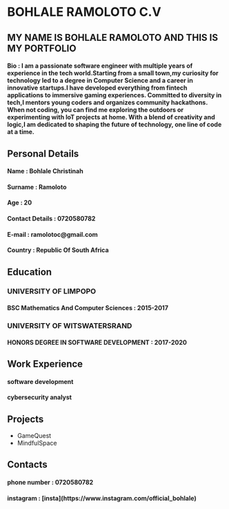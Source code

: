 # BOHLALE RAMOLOTO C.V

<section>
<h2>MY NAME IS BOHLALE RAMOLOTO AND THIS IS MY PORTFOLIO</h2>
<h4>Bio : I am a passionate software engineer with multiple years of experience in the tech world.Starting from a small town,my curiosity for technology led to a degree in Computer Science and a career in innovative startups.I have developed everything from fintech applications to immersive gaming experiences. Committed to diversity in tech,I mentors young coders and organizes community hackathons. When not coding, you can find me exploring the outdoors or experimenting with IoT projects at home. With a blend of creativity and logic,I am dedicated to shaping the future of technology, one line of code at a time. </h4>
<section>
    
<section>
<h2>Personal Details</h2>
<h4>Name : Bohlale Christinah</h4>
<h4>Surname : Ramoloto</h4>
<h4>Age : 20 </h4>
<h4>Contact Details :  0720580782</h4>
<h4>E-mail : ramolotoc@gmail.com</h4>
<h4>Country : Republic Of South Africa</h4>
</section>

<section>
<h2>Education</h2>
<h3>UNIVERSITY OF LIMPOPO</h3>
<h4> BSC Mathematics And Computer Sciences : 2015-2017</h4>
<h3>UNIVERSITY OF WITSWATERSRAND</h3>
<h4> HONORS DEGREE IN SOFTWARE DEVELOPMENT : 2017-2020</h4>
</section>

<section>
<h2>Work Experience</h2>
<h4>software development </h4>
<h4>cybersecurity analyst</h4>
</section>

<section>
<h2>Projects</h2>
    
- GameQuest
- MindfulSpace
</section>

<section>
<h2>Contacts</h2>
<h4>phone number : 0720580782 </h4>
<h4>instagram : [insta](https://www.instagram.com/official_bohlale) </h4>
</section>
